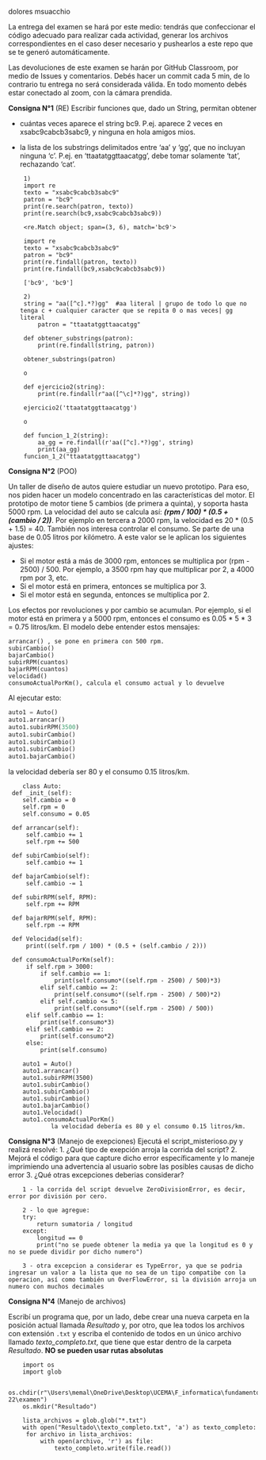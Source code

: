 dolores msuacchio

La entrega del examen se hará por este medio: tendrás que confeccionar el código adecuado para realizar cada actividad, generar los archivos correspondientes en el caso deser necesario y pushearlos a este repo que se te generó automáticamente.

Las devoluciones de este examen se harán por GitHub Classroom, por medio de Issues y comentarios. Debés hacer un commit cada 5 min, de lo contrario tu entrega no será considerada válida. En todo momento debés estar conectado al zoom, con la cámara prendida.

**Consigna N°1** (RE)
Escribir funciones que, dado un String, permitan obtener

 - cuántas veces aparece el string bc9. P.ej. aparece 2 veces en xsabc9cabcb3sabc9, y ninguna en hola amigos mios.
 - la lista de los substrings delimitados entre ‘aa’ y ‘gg’, que no incluyan ninguna ‘c’. P.ej. en ‘ttaatatggttaacatgg’, debe tomar solamente ‘tat’, rechazando ‘cat’.

        1)
        import re
        texto = "xsabc9cabcb3sabc9"
        patron = "bc9"
        print(re.search(patron, texto))
        print(re.search(bc9,xsabc9cabcb3sabc9))

        <re.Match object; span=(3, 6), match='bc9'>

        import re
        texto = "xsabc9cabcb3sabc9"
        patron = "bc9"
        print(re.findall(patron, texto))
        print(re.findall(bc9,xsabc9cabcb3sabc9))

        ['bc9', 'bc9']

        2)
        string = "aa([^c].*?)gg"  #aa literal | grupo de todo lo que no tenga c + cualquier caracter que se repita 0 o mas veces| gg literal
            patron = "ttaatatggttaacatgg"

        def obtener_substrings(patron):
            print(re.findall(string, patron))

        obtener_substrings(patron)

        o

        def ejercicio2(string):
            print(re.findall(r"aa([^\c]*?)gg", string))

        ejercicio2('ttaatatggttaacatgg')

        o

        def funcion_1_2(string):
            aa_gg = re.findall(r'aa([^c].*?)gg', string)
            print(aa_gg)
        funcion_1_2("ttaatatggttaacatgg")

**Consigna N°2** (POO)

Un taller de diseño de autos quiere estudiar un nuevo prototipo. Para eso, nos piden hacer un modelo concentrado en las características del motor. El prototipo de motor tiene 5 cambios (de primera a quinta), y soporta hasta 5000 rpm.
La velocidad del auto se calcula así: _**(rpm / 100) * (0.5 + (cambio / 2))**_. Por ejemplo en tercera a 2000 rpm, la velocidad es 20 * (0.5 + 1.5) = 40.
También nos interesa controlar el consumo. Se parte de una base de 0.05 litros por kilómetro. A este valor se le aplican los siguientes ajustes:

* Si el motor está a más de 3000 rpm, entonces se multiplica por (rpm - 2500) / 500. Por ejemplo, a 3500 rpm hay que multiplicar por 2, a 4000 rpm por 3, etc.
* Si el motor está en primera, entonces se multiplica por 3.
* Si el motor está en segunda, entonces se multiplica por 2.

Los efectos por revoluciones y por cambio se acumulan. Por ejemplo, si el motor está en primera y a 5000 rpm, entonces el consumo es 0.05 * 5 * 3 = 0.75 litros/km.
El modelo debe entender estos mensajes:

```
arrancar() , se pone en primera con 500 rpm.
subirCambio()
bajarCambio()
subirRPM(cuantos)
bajarRPM(cuantos)
velocidad()
consumoActualPorKm(), calcula el consumo actual y lo devuelve
```

Al ejecutar esto:

```python
auto1 = Auto()
auto1.arrancar()
auto1.subirRPM(3500)
auto1.subirCambio()
auto1.subirCambio()
auto1.subirCambio()
auto1.bajarCambio()
```

la velocidad debería ser 80 y el consumo 0.15 litros/km.

        class Auto:
     def _init_(self):
        self.cambio = 0
        self.rpm = 0
        self.consumo = 0.05 

     def arrancar(self):
         self.cambio += 1
         self.rpm += 500
   
     def subirCambio(self): 
         self.cambio += 1
    
     def bajarCambio(self):
         self.cambio -= 1
  
     def subirRPM(self, RPM):
         self.rpm += RPM
    
     def bajarRPM(self, RPM):
         self.rpm -= RPM

     def Velocidad(self):
         print((self.rpm / 100) * (0.5 + (self.cambio / 2)))

     def consumoActualPorKm(self):
         if self.rpm > 3000:
             if self.cambio == 1:
                 print(self.consumo*((self.rpm - 2500) / 500)*3)
             elif self.cambio == 2:
                 print(self.consumo*((self.rpm - 2500) / 500)*2)
             elif self.cambio <= 5:
                 print(self.consumo*((self.rpm - 2500) / 500))
         elif self.cambio == 1:
             print(self.consumo*3)
         elif self.cambio == 2:
             print(self.consumo*2)
         else:
             print(self.consumo)

        auto1 = Auto()
        auto1.arrancar()
        auto1.subirRPM(3500)
        auto1.subirCambio()
        auto1.subirCambio()
        auto1.subirCambio()
        auto1.bajarCambio()
        auto1.Velocidad()
        auto1.consumoActualPorKm()
                la velocidad debería es 80 y el consumo 0.15 litros/km.

**Consigna N°3** (Manejo de exepciones)
Ejecutá el script_misterioso.py y realizá resolvé:
    1. ¿Qué tipo de exepción arroja la corrida del script? 
    2. Mejorá el código para que capture dicho error específicamente y lo maneje imprimiendo una advertencia al usuario sobre las posibles causas de dicho error
    3. ¿Qué otras excepciones deberias considerar?

        1 - la corrida del script devuelve ZeroDivisionError, es decir, error por división por cero.

        2 - lo que agregue:
        try:
            return sumatoria / longitud
        except:
            longitud == 0
            print("no se puede obtener la media ya que la longitud es 0 y  no se puede dividir por dicho numero")

        3 - otra excepcion a considerar es TypeError, ya que se podria ingresar un valor a la lista que no sea de un tipo compatibe con la operacion, así como también un OverFlowError, si la división arroja un numero con muchos decimales

**Consigna N°4** (Manejo de archivos)

Escribí un programa que, por un lado, debe crear una nueva carpeta en la posición actual llamada _Resultado_ y, por otro, que lea todos los archivos con extensión `.txt` y escriba el contenido de todos en un único archivo llamado *texto_completo.txt*, que tiene que estar dentro de la carpeta _Resultado_. **NO se pueden usar rutas absolutas**

        import os
        import glob

        os.chdir(r"\Users\memal\OneDrive\Desktop\UCEMA\F_informatica\fundamentos-22\examen")
        os.mkdir("Resultado")

        lista_archivos = glob.glob("*.txt")
        with open("Resultado\\texto_completo.txt", 'a') as texto_completo:
         for archivo in lista_archivos:
             with open(archivo, 'r') as file:
                 texto_completo.write(file.read())
                
